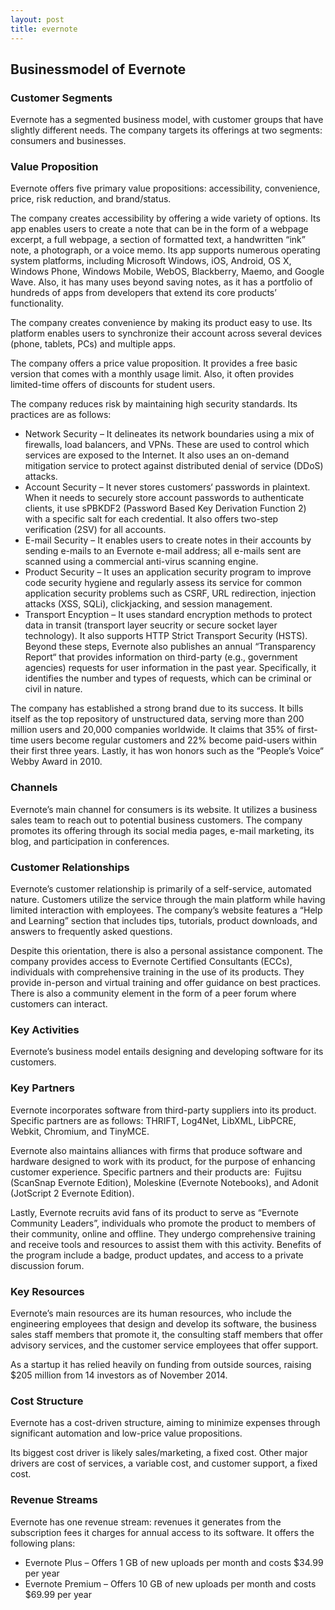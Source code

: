 ```yaml
---
layout: post
title: evernote
---
```


Businessmodel of Evernote
--------------------------

### Customer Segments

Evernote has a segmented business model, with customer groups that have slightly different needs. The company targets its offerings at two segments:  consumers and businesses.

### Value Proposition

Evernote offers five primary value propositions: accessibility, convenience, price, risk reduction, and brand/status.

The company creates accessibility by offering a wide variety of options. Its app enables users to create a note that can be in the form of a webpage excerpt, a full webpage, a section of formatted text, a handwritten “ink” note, a photograph, or a voice memo. Its app supports numerous operating system platforms, including Microsoft Windows, iOS, Android, OS X, Windows Phone, Windows Mobile, WebOS, Blackberry, Maemo, and Google Wave. Also, it has many uses beyond saving notes, as it has a portfolio of hundreds of apps from developers that extend its core products’ functionality.

The company creates convenience by making its product easy to use. Its platform enables users to synchronize their account across several devices (phone, tablets, PCs) and multiple apps.

The company offers a price value proposition. It provides a free basic version that comes with a monthly usage limit. Also, it often provides limited-time offers of discounts for student users.

The company reduces risk by maintaining high security standards. Its practices are as follows:

 * Network Security – It delineates its network boundaries using a mix of firewalls, load balancers, and VPNs. These are used to control which services are exposed to the Internet. It also uses an on-demand mitigation service to protect against distributed denial of service (DDoS) attacks.
* Account Security – It never stores customers‘ passwords in plaintext. When it needs to securely store account passwords to authenticate clients, it use sPBKDF2 (Password Based Key Derivation Function 2) with a specific salt for each credential. It also offers two-step verification (2SV) for all accounts.
* E-mail Security – It enables users to create notes in their accounts by sending e-mails to an Evernote e-mail address; all e-mails sent are scanned using a commercial anti-virus scanning engine.
* Product Security – It uses an application security program to improve code security hygiene and regularly assess its service for common application security problems such as CSRF, URL redirection, injection attacks (XSS, SQLi), clickjacking, and session management.
* Transport Encyption – It uses standard encryption methods to protect data in transit (transport layer seucrity or secure socket layer technology). It also supports HTTP Strict Transport Security (HSTS).
 Beyond these steps, Evernote also publishes an annual “Transparency Report“ that provides information on third-party (e.g., government agencies) requests for user information in the past year. Specifically, it identifies the number and types of requests, which can be criminal or civil in nature.

The company has established a strong brand due to its success. It bills itself as the top repository of unstructured data, serving more than 200 million users and 20,000 companies worldwide. It claims that 35% of first-time users become regular customers and 22% become paid-users within their first three years. Lastly, it has won honors such as the “People’s Voice“ Webby Award in 2010.

### Channels

Evernote’s main channel for consumers is its website. It utilizes a business sales team to reach out to potential business customers. The company promotes its offering through its social media pages, e-mail marketing, its blog, and participation in conferences.

### Customer Relationships

Evernote’s customer relationship is primarily of a self-service, automated nature. Customers utilize the service through the main platform while having limited interaction with employees. The company’s website features a “Help and Learning” section that includes tips, tutorials, product downloads, and answers to frequently asked questions.

Despite this orientation, there is also a personal assistance component. The company provides access to Evernote Certified Consultants (ECCs), individuals with comprehensive training in the use of its products. They provide in-person and virtual training and offer guidance on best practices. There is also a community element in the form of a peer forum where customers can interact.

### Key Activities

Evernote’s business model entails designing and developing software for its customers.

### Key Partners

Evernote incorporates software from third-party suppliers into its product. Specific partners are as follows: THRIFT, Log4Net, LibXML, LibPCRE, Webkit, Chromium, and TinyMCE.

Evernote also maintains alliances with firms that produce software and hardware designed to work with its product, for the purpose of enhancing customer experience. Specific partners and their products are:  Fujitsu (ScanSnap Evernote Edition), Moleskine (Evernote Notebooks), and Adonit (JotScript 2 Evernote Edition).

Lastly, Evernote recruits avid fans of its product to serve as “Evernote Community Leaders”, individuals who promote the product to members of their community, online and offline. They undergo comprehensive training and receive tools and resources to assist them with this activity. Benefits of the program include a badge, product updates, and access to a private discussion forum.

### Key Resources

Evernote’s main resources are its human resources, who include the engineering employees that design and develop its software, the business sales staff members that promote it, the consulting staff members that offer advisory services, and the customer service employees that offer support.

As a startup it has relied heavily on funding from outside sources, raising $205 million from 14 investors as of November 2014.

### Cost Structure

Evernote has a cost-driven structure, aiming to minimize expenses through significant automation and low-price value propositions.

Its biggest cost driver is likely sales/marketing, a fixed cost. Other major drivers are cost of services, a variable cost, and customer support, a fixed cost.

### Revenue Streams

Evernote has one revenue stream: revenues it generates from the subscription fees it charges for annual access to its software. It offers the following plans:

 * Evernote Plus – Offers 1 GB of new uploads per month and costs $34.99 per year
* Evernote Premium – Offers 10 GB of new uploads per month and costs $69.99 per year
